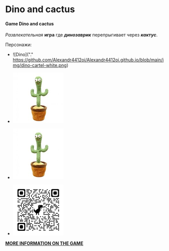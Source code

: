 # Dino and cactus
#### Game Dino and cactus 
_Развлекательная_ **игра** где ***динозаврик*** перепрыгивает через ***кактус***.

Персонажи:
- ![Dino]("." https://github.com/Alexandr4412oi/Alexandr4412oi.github.io/blob/main/img/dino-cartel-white.png)

- ![Cactus](https://github.com/Alexandr4412oi/Alexandr4412oi.github.io/blob/main/img/231164809.jpg)

- ![Cactus](https://github.com/Alexandr4412oi/Alexandr4412oi.github.io/blob/main/img/231164809.jpg)

- ![Cactus](https://github.com/Alexandr4412oi/Alexandr4412oi.github.io/blob/main/img/qrcode_dinoworldexpo.com.png)



__[MORE INFORMATION ON THE GAME](https://dino-chrome.com/)__



